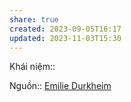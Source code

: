 ```yaml
---
share: true
created: 2023-09-05T16:17
updated: 2023-11-03T15:30
---
```


Khái niệm:: 

Nguồn:: [Emilie Durkheim](../../../%CE%9E%20Ngu%E1%BB%93n/Emilie%20Durkheim.md)
